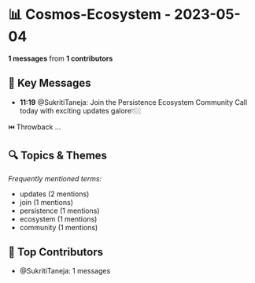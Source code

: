 # 📊 Cosmos-Ecosystem - 2023-05-04
**1 messages** from **1 contributors**

## 💬 Key Messages
- **11:19** @SukritiTaneja: Join the Persistence Ecosystem Community Call today with exciting updates galore👇🏼

⏮️ Throwback ...

## 🔍 Topics & Themes
*Frequently mentioned terms:*
- updates (2 mentions)
- join (1 mentions)
- persistence (1 mentions)
- ecosystem (1 mentions)
- community (1 mentions)

## 👥 Top Contributors
- @SukritiTaneja: 1 messages